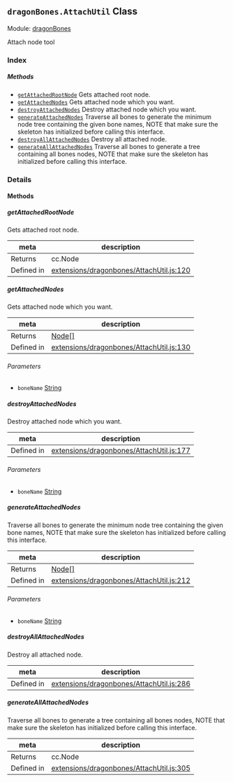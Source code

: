 ## `dragonBones.AttachUtil` Class



Module: [dragonBones](../modules/dragonBones.md)


Attach node tool



### Index



##### Methods

  - [`getAttachedRootNode`](#getattachedrootnode) Gets attached root node.
  - [`getAttachedNodes`](#getattachednodes) Gets attached node which you want.
  - [`destroyAttachedNodes`](#destroyattachednodes) Destroy attached node which you want.
  - [`generateAttachedNodes`](#generateattachednodes) Traverse all bones to generate the minimum node tree containing the given bone names, NOTE that make sure the skeleton has initialized before calling this interface.
  - [`destroyAllAttachedNodes`](#destroyallattachednodes) Destroy all attached node.
  - [`generateAllAttachedNodes`](#generateallattachednodes) Traverse all bones to generate a tree containing all bones nodes, NOTE that make sure the skeleton has initialized before calling this interface.



### Details




<!-- Method Block -->
#### Methods


##### getAttachedRootNode

Gets attached root node.

| meta | description |
|------|-------------|
| Returns | cc.Node 
| Defined in | [extensions/dragonbones/AttachUtil.js:120](https://github.com/cocos-creator/engine/blob/9b7a7dc11ce49f0fdca3c34df5ab59604060c0a4/extensions/dragonbones/AttachUtil.js#L120) |



##### getAttachedNodes

Gets attached node which you want.

| meta | description |
|------|-------------|
| Returns | <a href="../classes/Node.html" class="crosslink">Node[]</a> 
| Defined in | [extensions/dragonbones/AttachUtil.js:130](https://github.com/cocos-creator/engine/blob/9b7a7dc11ce49f0fdca3c34df5ab59604060c0a4/extensions/dragonbones/AttachUtil.js#L130) |

###### Parameters
- `boneName` <a href="https://developer.mozilla.org/en/JavaScript/Reference/Global_Objects/String" class="crosslink external" target="_blank">String</a> 


##### destroyAttachedNodes

Destroy attached node which you want.

| meta | description |
|------|-------------|
| Defined in | [extensions/dragonbones/AttachUtil.js:177](https://github.com/cocos-creator/engine/blob/9b7a7dc11ce49f0fdca3c34df5ab59604060c0a4/extensions/dragonbones/AttachUtil.js#L177) |

###### Parameters
- `boneName` <a href="https://developer.mozilla.org/en/JavaScript/Reference/Global_Objects/String" class="crosslink external" target="_blank">String</a> 


##### generateAttachedNodes

Traverse all bones to generate the minimum node tree containing the given bone names, NOTE that make sure the skeleton has initialized before calling this interface.

| meta | description |
|------|-------------|
| Returns | <a href="../classes/Node.html" class="crosslink">Node[]</a> 
| Defined in | [extensions/dragonbones/AttachUtil.js:212](https://github.com/cocos-creator/engine/blob/9b7a7dc11ce49f0fdca3c34df5ab59604060c0a4/extensions/dragonbones/AttachUtil.js#L212) |

###### Parameters
- `boneName` <a href="https://developer.mozilla.org/en/JavaScript/Reference/Global_Objects/String" class="crosslink external" target="_blank">String</a> 


##### destroyAllAttachedNodes

Destroy all attached node.

| meta | description |
|------|-------------|
| Defined in | [extensions/dragonbones/AttachUtil.js:286](https://github.com/cocos-creator/engine/blob/9b7a7dc11ce49f0fdca3c34df5ab59604060c0a4/extensions/dragonbones/AttachUtil.js#L286) |



##### generateAllAttachedNodes

Traverse all bones to generate a tree containing all bones nodes, NOTE that make sure the skeleton has initialized before calling this interface.

| meta | description |
|------|-------------|
| Returns | cc.Node 
| Defined in | [extensions/dragonbones/AttachUtil.js:305](https://github.com/cocos-creator/engine/blob/9b7a7dc11ce49f0fdca3c34df5ab59604060c0a4/extensions/dragonbones/AttachUtil.js#L305) |




